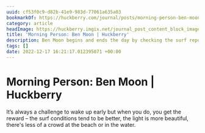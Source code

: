 ```yaml
---
uuid: cf53f0c9-d82b-41e9-983d-77061a635a03
bookmarkOf: https://huckberry.com/journal/posts/morning-person-ben-moon
category: article
headImage: https://huckberry.imgix.net/journal_post_content_block_images/000/006/381/images/original/Ben-Moon-hero.jpg
title: 'Morning Person: Ben Moon | Huckberry'
description: Ben Moon begins and ends the day by checking the surf report
tags: []
date: 2022-12-17 16:21:17.012395071 +00:00
---
```

# Morning Person: Ben Moon | Huckberry

It’s always a challenge to wake up early but when you do, you get the reward – the surf conditions tend to be better, the light is more beautiful, there's less of a crowd at the beach or in the water.
